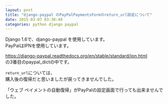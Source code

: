 ```yaml
---
layout: post
title: "django-paypal のPayPalPaymentsFormのreturn_url設定について"
date: 2015-03-07 03:30:49
categories: python django paypal
---
```

<p>Django 1.6で、django-paypal を使用しています。<br>
PayPalはIPNを使用しています。</p>

<p><a href="https://django-paypal.readthedocs.org/en/stable/standard/ipn.html" rel="nofollow">https://django-paypal.readthedocs.org/en/stable/standard/ipn.html</a><br>
の3番目のpaypal_dictの中です。</p>

<p><code>return_url</code>については、<br>
購入後の復帰だと思いましたが戻ってきませんでした。</p>

<p>「ウェブ ペイメントの自動復帰」がPayPalの設定画面で行っても出来ませんでした。 </p>
